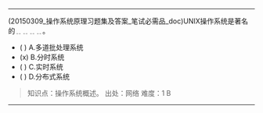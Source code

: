 ---
(20150309_操作系统原理习题集及答案_笔试必需品_doc)UNIX操作系统是著名的﹎﹎﹎﹎。
- ( ) A.多道批处理系统 
- (x) B.分时系统 
- ( ) C.实时系统 
- ( ) D.分布式系统

> 知识点：操作系统概述。
> 出处：网络
> 难度：1
> B

---